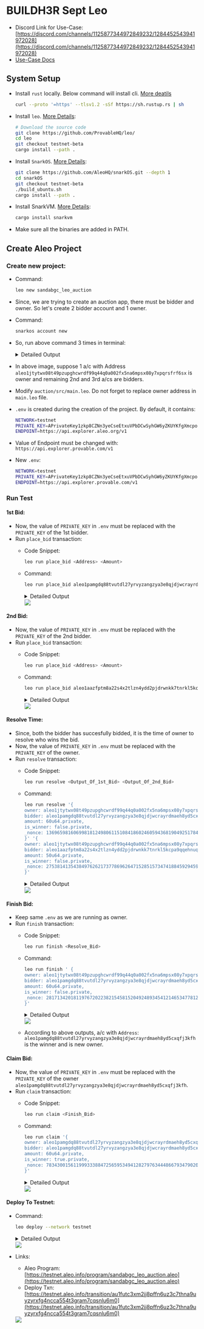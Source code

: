 # BUILDH3R Sept Leo
- Discord Link for Use-Case: [https://discord.com/channels/1125877344972849232/1284452543941972028](https://discord.com/channels/1125877344972849232/1284452543941972028)
- [Use-Case Docs](./Discord-Use-Case.md) 


## System Setup
-  Install `rust` locally. Below command will install cli. [More deatils](https://www.rust-lang.org/tools/install)
    ```sh
    curl --proto '=https' --tlsv1.2 -sSf https://sh.rustup.rs | sh
    ```

- Install `leo`. [More Details](https://github.com/ProvableHQ/leo/):
    ```sh
    # Download the source code
    git clone https://github.com/ProvableHQ/leo/
    cd leo
    git checkout testnet-beta
    cargo install --path .
    ```

- Install `SnarkOS`. [More Details](https://github.com/ProvableHQ/snarkOS):
    ```sh
    git clone https://github.com/AleoHQ/snarkOS.git --depth 1
    cd snarkOS
    git checkout testnet-beta
    ./build_ubuntu.sh
    cargo install --path .
    ```

- Install SnarkVM. [More Details](https://github.com/ProvableHQ/snarkVM):
    ```sh
    cargo install snarkvm
    ```

- Make sure all the binaries are added in PATH.

## Create Aleo Project
### Create new project:
- Command:
    ```sh
    leo new sandabgc_leo_auction
    ```

- Since, we are trying to create an auction app, there must be bidder and owner. So let's create 2 bidder account and 1 owner.
- Command:
    ```sh
    snarkos account new
    ```
- So, run above command 3 times in terminal:
    <details><summary> Detailed Output </summary><blockquote>

    ~~~
    $ snarkos account new

    Private Key  <redacted>
        View Key  <redacted>
        Address  aleo1jtytwx08t49pzupghcwrdf99q44q0a002fx5na6mpsx08y7xpqrsfrf6sx

    $ snarkos account new

    Private Key  <redacted>
        View Key  <redacted>
        Address  aleo1pamgdq88tvutdl27yrvyzangzya3e8qjdjwcrayrdmaeh8yd5cxqfj3kfh

    $ snarkos account new

    Private Key  <redacted>
        View Key  <redacted>
        Address  aleo1aazfptm8a22s4x2tlzn4ydd2pjdrwnkk7tnrkl5kcpa9qqehnuqst7qhfv
    ~~~
    
    </blockquote></details>

- In above image, suppose 1 a/c with Address `aleo1jtytwx08t49pzupghcwrdf99q44q0a002fx5na6mpsx08y7xpqrsfrf6sx` is owner and remaining 2nd and 3rd a/cs are bidders. 

- Modify `auction/src/main.leo`. Do not forget to replace owner address in `main.leo` file.

- `.env` is created during the creation of the project. By default, it contains:
    ```sh
    NETWORK=testnet
    PRIVATE_KEY=APrivateKey1zkp8CZNn3yeCseEtxuVPbDCwSyhGW6yZKUYKfgXmcpoGPWH
    ENDPOINT=https://api.explorer.aleo.org/v1
    ```

- Value of Endpoint must be changed with: `https://api.explorer.provable.com/v1`
- New `.env`:
    ```sh
    NETWORK=testnet
    PRIVATE_KEY=APrivateKey1zkp8CZNn3yeCseEtxuVPbDCwSyhGW6yZKUYKfgXmcpoGPWH
    ENDPOINT=https://api.explorer.provable.com/v1
    ```

### Run Test
#### 1st Bid:
- Now, the value of `PRIVATE_KEY` in `.env` must be replaced with the `PRIVATE_KEY` of the 1st bidder.
- Run `place_bid` transaction:
    - Code Snippet:
        ```sh
        leo run place_bid <Address> <Amount>
        ```
    
    - Command:
        ```sh
        leo run place_bid aleo1pamgdq88tvutdl27yrvyzangzya3e8qjdjwcrayrdmaeh8yd5cxqfj3kfh 60u64
        ```
        <details><summary> Detailed Output </summary><blockquote>

        ~~~
        $ leo run place_bid aleo1pamgdq88tvutdl27yrvyzangzya3e8qjdjwcrayrdmaeh8yd5cxqfj3kfh 60u64
            Leo ✅ Compiled 'sandabgc_leo_auction.aleo' into Aleo instructions

        ⛓  Constraints

        •  'sandabgc_leo_auction.aleo/place_bid' - 2,026 constraints (called 1 time)

        ➡️  Output

        • {
        owner: aleo1jtytwx08t49pzupghcwrdf99q44q0a002fx5na6mpsx08y7xpqrsfrf6sx.private,
        bidder: aleo1pamgdq88tvutdl27yrvyzangzya3e8qjdjwcrayrdmaeh8yd5cxqfj3kfh.private,
        amount: 60u64.private,
        is_winner: false.private,
        _nonce: 136965981606998181249806115108418602460594368190492517843026311691999895325group.public
        }

            Leo ✅ Finished 'sandabgc_leo_auction.aleo/place_bid'
        ~~~

        </blockquote></details>
       
        <img src="./Assets/1st-bidder.png">
        
#### 2nd Bid:
- Now, the value of `PRIVATE_KEY` in `.env` must be replaced with the `PRIVATE_KEY` of the 2nd bidder.
- Run `place_bid` transaction:
    - Code Snippet:
        ```sh
        leo run place_bid <Address> <Amount>
        ```
    
    - Command:
        ```sh
        leo run place_bid aleo1aazfptm8a22s4x2tlzn4ydd2pjdrwnkk7tnrkl5kcpa9qqehnuqst7qhfv 50u64
        ```
        <details><summary> Detailed Output </summary><blockquote>

        ~~~
        $ leo run place_bid aleo1aazfptm8a22s4x2tlzn4ydd2pjdrwnkk7tnrkl5kcpa9qqehnuqst7qhfv 50u64
            Leo ✅ Compiled 'sandabgc_leo_auction.aleo' into Aleo instructions

        ⛓  Constraints

        •  'sandabgc_leo_auction.aleo/place_bid' - 2,026 constraints (called 1 time)

        ➡️  Output

        • {
        owner: aleo1jtytwx08t49pzupghcwrdf99q44q0a002fx5na6mpsx08y7xpqrsfrf6sx.private,
        bidder: aleo1aazfptm8a22s4x2tlzn4ydd2pjdrwnkk7tnrkl5kcpa9qqehnuqst7qhfv.private,
        amount: 50u64.private,
        is_winner: false.private,
        _nonce: 2753814135438497626217377869626471528515734741884592945999058511093464322401group.public
        }

            Leo ✅ Finished 'sandabgc_leo_auction.aleo/place_bid'
        ~~~

        </blockquote></details>
       
        <img src="./Assets/2nd-bidder.png">

#### Resolve Time:
- Since, both the bidder has succesfully bidded, it is the time of owner to resolve who wins the bid.
- Now, the value of `PRIVATE_KEY` in `.env` must be replaced with the `PRIVATE_KEY` of the owner.
- Run `resolve` transaction:
    - Code Snippet:
        ```sh
        leo run resolve <Output_Of_1st_Bid> <Output_Of_2nd_Bid>
        ```
    
    - Command:
        ```sh
        leo run resolve '{
        owner: aleo1jtytwx08t49pzupghcwrdf99q44q0a002fx5na6mpsx08y7xpqrsfrf6sx.private,
        bidder: aleo1pamgdq88tvutdl27yrvyzangzya3e8qjdjwcrayrdmaeh8yd5cxqfj3kfh.private,
        amount: 60u64.private,
        is_winner: false.private,
        _nonce: 136965981606998181249806115108418602460594368190492517843026311691999895325group.public
        }' '{
        owner: aleo1jtytwx08t49pzupghcwrdf99q44q0a002fx5na6mpsx08y7xpqrsfrf6sx.private,
        bidder: aleo1aazfptm8a22s4x2tlzn4ydd2pjdrwnkk7tnrkl5kcpa9qqehnuqst7qhfv.private,
        amount: 50u64.private,
        is_winner: false.private,
        _nonce: 2753814135438497626217377869626471528515734741884592945999058511093464322401group.public
        }'
        ```
        <details><summary> Detailed Output </summary><blockquote>

        ~~~
        $ leo run resolve '{
        owner: aleo1jtytwx08t49pzupghcw> rdf99q44q0a002fx5na6mpsx08y7xpqrsfrf6sx.private,
        b> idder: aleo1pamgdq88tvutdl27yrvyzangzya3e8qjdjwcrayrdmaeh8yd5cxqfj3kfh.private,
        amount: 60u64.privat> e,
        is_winner: false.private,
        _nonce: 1369659816069> > 98181249806115108418602460594368190492517843026311691999895325group.public
        }' '{
        owner: aleo1jtytwx0> > 8t49pzupghcwrdf99q44q0a002fx5na6mpsx08y7xpqrsfrf6sx.private,
        bidder: aleo1aazfptm8a22s4x2tlzn4ydd2pj> drwnkk7tnrkl5kcpa9qqehnuqst7qhfv.private,
        amount: > 50u64.private,
        is_winner: false.private,
        _nonce: 2> > 753814135438497626217377869626471528515734741884592945999058511093464322401group.public
        }'> 
            Leo ✅ Compiled 'sandabgc_leo_auction.aleo' into Aleo instructions

        ⛓  Constraints

        •  'sandabgc_leo_auction.aleo/resolve' - 2,161 constraints (called 1 time)

        ➡️  Output

        • {
        owner: aleo1jtytwx08t49pzupghcwrdf99q44q0a002fx5na6mpsx08y7xpqrsfrf6sx.private,
        bidder: aleo1pamgdq88tvutdl27yrvyzangzya3e8qjdjwcrayrdmaeh8yd5cxqfj3kfh.private,
        amount: 60u64.private,
        is_winner: false.private,
        _nonce: 2817134201811976720223821545815204924893454121465347781244068859277490950238group.public
        }

            Leo ✅ Finished 'sandabgc_leo_auction.aleo/resolve'
        ~~~

        </blockquote></details>
       
        <img src="./Assets/bid-resolve.png">

#### Finish Bid:
- Keep same `.env` as we are running as owner.
- Run `finish` transaction:
    - Code Snippet:
        ```sh
        leo run finish <Resolve_Bid>
        ```
    
    - Command:
        ```sh
        leo run finish ' {
        owner: aleo1jtytwx08t49pzupghcwrdf99q44q0a002fx5na6mpsx08y7xpqrsfrf6sx.private,
        bidder: aleo1pamgdq88tvutdl27yrvyzangzya3e8qjdjwcrayrdmaeh8yd5cxqfj3kfh.private,
        amount: 60u64.private,
        is_winner: false.private,
        _nonce: 2817134201811976720223821545815204924893454121465347781244068859277490950238group.public
        }'
        ```
        <details><summary> Detailed Output </summary><blockquote>

        ~~~
        $ leo run finish ' {
        owner: aleo1jtytwx08t49pzupghcw> rdf99q44q0a002fx5na6mpsx08y7xpqrsfrf6sx.private,
        b> idder: aleo1pamgdq88tvutdl27yrvyzangzya3e8qjdjwcrayrdmaeh8yd5cxqfj3kfh.private,
        amount: 60u64.privat> e,
        is_winner: false.private,
        _nonce: 2817134201811> > 976720223821545815204924893454121465347781244068859277490950238group.public
        }'> 
            Leo ✅ Compiled 'sandabgc_leo_auction.aleo' into Aleo instructions

        ⛓  Constraints

        •  'sandabgc_leo_auction.aleo/finish' - 2,026 constraints (called 1 time)

        ➡️  Output

        • {
        owner: aleo1pamgdq88tvutdl27yrvyzangzya3e8qjdjwcrayrdmaeh8yd5cxqfj3kfh.private,
        bidder: aleo1pamgdq88tvutdl27yrvyzangzya3e8qjdjwcrayrdmaeh8yd5cxqfj3kfh.private,
        amount: 60u64.private,
        is_winner: true.private,
        _nonce: 7834300156119993338847256595349412827976344486679347902047430990163050189616group.public
        }

            Leo ✅ Finished 'sandabgc_leo_auction.aleo/finish'
        ~~~

        </blockquote></details>
       
        <img src="./Assets/finish-bid.png">

    - According to above outputs, a/c with `Address`: `aleo1pamgdq88tvutdl27yrvyzangzya3e8qjdjwcrayrdmaeh8yd5cxqfj3kfh` is the winner and is new owner.

#### Claim Bid:
- Now, the value of `PRIVATE_KEY` in `.env` must be replaced with the `PRIVATE_KEY` of the owner `aleo1pamgdq88tvutdl27yrvyzangzya3e8qjdjwcrayrdmaeh8yd5cxqfj3kfh`.
- Run `claim` transaction:
    - Code Snippet:
        ```sh
        leo run claim <Finish_Bid>
        ```
    
    - Command:
        ```sh
        leo run claim '{
        owner: aleo1pamgdq88tvutdl27yrvyzangzya3e8qjdjwcrayrdmaeh8yd5cxqfj3kfh.private,
        bidder: aleo1pamgdq88tvutdl27yrvyzangzya3e8qjdjwcrayrdmaeh8yd5cxqfj3kfh.private,
        amount: 60u64.private,
        is_winner: true.private,
        _nonce: 7834300156119993338847256595349412827976344486679347902047430990163050189616group.public
        }'
        ```
        <details><summary> Detailed Output </summary><blockquote>

        ~~~
        $ leo run claim '{
        owner: aleo1pamgdq88tvutdl27yrvyz> angzya3e8qjdjwcrayrdmaeh8yd5cxqfj3kfh.private,
        bid> der: aleo1pamgdq88tvutdl27yrvyzangzya3e8qjdjwcrayrdmaeh8yd5cxqfj3kfh.private,
        amount: 60u64.private,> 
        is_winner: true.private,
        _nonce: 7834300156119993> > 338847256595349412827976344486679347902047430990163050189616group.public
        }'> 
            Leo ✅ Compiled 'sandabgc_leo_auction.aleo' into Aleo instructions

        ⛓  Constraints

        •  'sandabgc_leo_auction.aleo/claim' - 2,021 constraints (called 1 time)

        ➡️  Output

        • {
        owner: aleo1pamgdq88tvutdl27yrvyzangzya3e8qjdjwcrayrdmaeh8yd5cxqfj3kfh.private,
        amount: 60u64.private,
        _nonce: 3692408662133577277974215449217403627688798853307095117158178224656233133749group.public
        }

            Leo ✅ Finished 'sandabgc_leo_auction.aleo/claim'
        ~~~

        </blockquote></details>
       
        <img src="./Assets/claim-bid.png">

#### Deploy To Testnet:
- Command:
    ```sh
    leo deploy --network testnet
    ```


    <details><summary> Detailed Output </summary><blockquote>

    ~~~
    $ leo deploy --network testnet
        Leo ✅ Compiled 'sandabgc_leo_auction.aleo' into Aleo instructions
    📦 Creating deployment transaction for 'sandabgc_leo_auction.aleo'...


    ⚠️  "powers-of-beta-17.usrs.7c27308" does not exist. Downloading and storing it (in "/home/vagrant/.aleo/resources/powers-of-beta-17.usrs.7c27308").

    Installation - Downloading "https://parameters.aleo.org/mainnet/powers-of-beta-17.usrs.7c27308"
    Installation - 100.00% complete (6 MB total)   Installation - Storing file in "/home/vagrant/.aleo/resources/powers-of-beta-17.usrs.7c27308"

    ⚠️  "shifted-powers-of-beta-17.usrs.2025178" does not exist. Downloading and storing it (in "/home/vagrant/.aleo/resources/shifted-powers-of-beta-17.usrs.2025178").

    Installation - Downloading "https://parameters.aleo.org/mainnet/shifted-powers-of-beta-17.usrs.2025178"
    Installation - 100.00% complete (6 MB total)   Installation - Storing file in "/home/vagrant/.aleo/resources/shifted-powers-of-beta-17.usrs.2025178"

    ⚠️  "powers-of-beta-18.usrs.7a12bcb" does not exist. Downloading and storing it (in "/home/vagrant/.aleo/resources/powers-of-beta-18.usrs.7a12bcb").

    Installation - Downloading "https://parameters.aleo.org/mainnet/powers-of-beta-18.usrs.7a12bcb"
    Installation - 100.00% complete (12 MB total)   Installation - Storing file in "/home/vagrant/.aleo/resources/powers-of-beta-18.usrs.7a12bcb"

    Base deployment cost for 'sandabgc_leo_auction.aleo' is 11.4031 credits.

    +---------------------------+----------------+
    | sandabgc_leo_auction.aleo | Cost (credits) |
    +---------------------------+----------------+
    | Transaction Storage       | 2.782000       |
    +---------------------------+----------------+
    | Program Synthesis         | 7.621100       |
    +---------------------------+----------------+
    | Namespace                 | 1.000000       |
    +---------------------------+----------------+
    | Priority Fee              | 0.000000       |
    +---------------------------+----------------+
    | Total                     | 11.403100      |
    +---------------------------+----------------+

    Your current public balance is 15 credits.

    ? Do you want to submit deployment of program `sandabgc_leo_auction.aleo.aleo` to network testnet via endpoint https://api.explorer.provable.com/v1 using address aleo1jtytwx08t49pzupghcwrdf99
    ✔ Do you want to submit deployment of program `sandabgc_leo_auction.aleo.aleo` to network testnet via endpoint https://api.explorer.provable.com/v1 using address aleo1jtytwx08t49pzupghcwrdf99q44q0a002fx5na6mpsx08y7xpqrsfrf6sx? · yes
    ✅ Created deployment transaction for 'sandabgc_leo_auction.aleo'

    Broadcasting transaction to https://api.explorer.provable.com/v1/testnet/transaction/broadcast...

    ⌛ Deployment at1eyyw2w6tpyy5qsf2l5rwma2cms59uzf9uq6mphtendy3r6f70yqsys7n8a ('sandabgc_leo_auction.aleo') has been broadcast to https://api.explorer.provable.com/v1/testnet/transaction/broadcast.
    ~~~

    </blockquote></details>

    <img src="./Assets/deploy-to-testnet.png">


- Links: 
    - Aleo Program: [https://testnet.aleo.info/program/sandabgc_leo_auction.aleo](https://testnet.aleo.info/program/sandabgc_leo_auction.aleo)
    - Deploy Txn: [https://testnet.aleo.info/transition/au1futc3xm2jj8pffn6uz3c7thna9uyzyrxfg4ncca554t3gram7cqsnlu6m0](https://testnet.aleo.info/transition/au1futc3xm2jj8pffn6uz3c7thna9uyzyrxfg4ncca554t3gram7cqsnlu6m0) 

    <img src="./Assets/testnet-program.png">